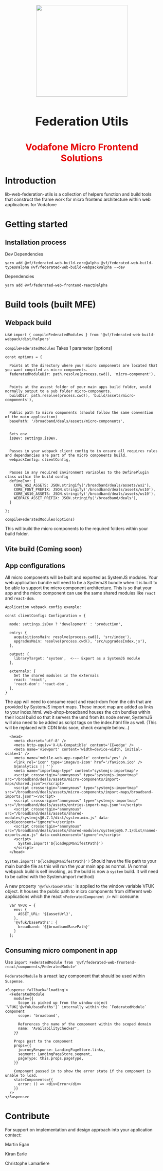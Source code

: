 <div align="center">
  <img src='https://cdn3.iconfinder.com/data/icons/digital-marketing-3-9/35/126-1024.png' width="300"></img>
  <h2 style="font-size:40px;font-weight:bold">Federation Utils</h2>
  <h2 style="color:#e60000;font-size:30px;font-weight:bold">Vodafone Micro Frontend Solutions</h2>
</div>

# Introduction
lib-web-federation-utils is a collection of helpers function and build tools that construct the frame work for micro frontend architecture within web applications for Vodafone

# Getting started

## Installation process
Dev Dependencies

`yarn add @vf/federated-web-build-core@alpha @vf/federated-web-build-types@alpha @vf/federated-web-build-webpack@alpha --dev`

Dependencies

`yarn add @vf/federated-web-frontend-react@alpha`

# Build tools (built MFE)

## Webpack build
use `import { compileFederatedModules } from '@vf/federated-web-build-webpack/dist/helpers'`

`compileFederatedModules` Takes 1 parameter [options]

```
const options = {

  Points at the directory where your micro components are located that you want compiled as micro components.
  federatedModuleDir: path.resolve(process.cwd(), 'micro-component'), 


  Points at the assest folder of your main apps build folder, would normally output to a sub folder micro-components.
  buildDir: path.resolve(process.cwd(), 'build/assets/micro-components'),


  Public path to micro components (should follow the same convention of the main application)
  basePath: '/broadband/deals/assets/micro-components',


  Sets env
  isDev: settings.isDev,


  Passes in your webpack client config to in ensure all requires rules and dependancies are part of the micro components build. 
  webpackConfig: clientConfig,


  Passes in any required Environment variables to the DefinePlugin class within the build config
  defineEnv: {
    CORE_WS2_ASSETS: JSON.stringify('/broadband/deals/assets/ws2'),
    CORE_FONT_PREFIX: JSON.stringify('/broadband/deals/assets/ws10'),
    CORE_WS10_ASSETS: JSON.stringify('/broadband/deals/assets/ws10'),
    WEBPACK_ASSET_PREFIX: JSON.stringify('/broadband/deals'),
  }

};

compileFederatedModules(options)

```

This will build the micro components to the required folders within your build folder.

## Vite build (Coming soon)


## App configurations 

All micro components will be built and exported as SystemJS modules. Your web application bundle will need to be a SystemJS bundle when it is built to be able to support the micro component architecture. This is so that your app and the micro component can use the same shared modules like `react` and `react-dom`.

```
Application webpack config example:

const clientConfig: Configuration = {

  mode: settings.isDev ? 'development' : 'production',

  entry: {
    acquisitionsMain: resolve(process.cwd(), 'src/index'),
    upgradesMain: resolve(process.cwd(), 'src/upgradesIndex.js'),
  },

  output: {
    libraryTarget: 'system',  <--- Export as a SystemJS module
  },

  externals: {
    Set the shared modules in the externals
    react: 'react', 
    'react-dom': 'react-dom',
  },
}
```

The app will need to consume react and react-dom from the cdn that are provided by SystemJS import maps. These import map are added as links to your index.html. web-shop-broadband houses the cdn bundles within their local build so that it servers the umd from its node server, SystemJS will also need to be added as script tags on the index.html file as well. (This will be replaced with CDN links soon, check example below...)

```
  <head>
    <meta charset='utf-8' />
    <meta http-equiv='X-UA-Compatible' content='IE=edge' />
    <meta name='viewport' content='width=device-width, initial-scale=1' />
    <meta name='mobile-web-app-capable' content='yes' />
    <link rel='icon' type='image/x-icon' href='/favicon.ico' />
    ${analytics || ''}
    <meta name="importmap-type" content="systemjs-importmap">
    <script crossorigin="anonymous" type="systemjs-importmap" src="/broadband/deals/assets/micro-components/import-maps/shared.json"></script>
    <script crossorigin="anonymous" type="systemjs-importmap" src="/broadband/deals/assets/micro-components/import-maps/broadband-imports.json"></script>
    <script crossorigin="anonymous" type="systemjs-importmap" src="/broadband/deals/assets/entries-import-map.json"></script>
    <script crossorigin="anonymous" src="/broadband/deals/assets/shared-modules/systemjs@6.7.1/dist/system.min.js" data-cookieconsent="ignore"></script>
    <script crossorigin="anonymous" src="/broadband/deals/assets/shared-modules/systemjs@6.7.1/dist/named-exports.min.js" data-cookieconsent="ignore"></script>
    <script>
      System.import('${loadAppManifestPath}')
    </script>
  </head>
```

`System.import('${loadAppManifestPath}')` Should have the file path to your main bundle file as this will run the your main app as normal. (A normal webpack build is self invoking, as the build is now a `system` build. It will need to be called with the System.import method)

A new property `'@vfuk/basePaths'` is applied to the window variable VFUK object. It houses the public path to micro components from different web applications which the react `<FederatedComponent />` will consume:

```
  var VFUK = {
    env: {
      ASSET_URL: '${assetUrl}',
    },
    '@vfuk/basePaths': {
      broadband: '${broadbandBasePath}'
    }
  };
```

## Consuming micro component in app

Use `import FederatedModule from '@vf/federated-web-frontend-react/components/FederatedModule'`

`FederatedModule` Is a react lazy component that should be used within `Suspense`.

```
<Suspense fallback='loading'>
  <FederatedModule
    module={{
      Scope is picked up from the window object `VFUK['@vfuk/basePaths']` internally within the `FederatedModule` component
      scope: 'broadband',

      References the name of the component within the scoped domain
      name: 'AvailabilityChecker',
    }}

    Props past to the component
    props={{
      journeyResponse: LandingPageStore.links,
      segment: LandingPageStore.segment,
      pageType: this.props.pageType,
    }}

    Component passed in to show the error state if the component is unable to load.
    stateComponents={{
      error: () => <div>Error</div>
    }}
  />
</Suspense>
```

# Contribute
For support on implementation and design approach into your application contact:

Martin Egan

Kiran Earle

Christophe Lamarliere 
